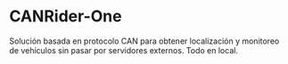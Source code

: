 # CANRider-One
Solución basada en protocolo CAN para obtener localización y monitoreo de vehículos sin pasar por servidores externos. Todo en local. 
